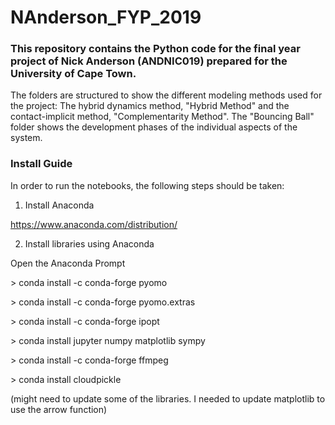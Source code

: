 # NAnderson_FYP_2019

### This repository contains the Python code for the final year project of Nick Anderson (ANDNIC019) prepared for the University of Cape Town.

The folders are structured to show the different modeling methods used for the project: The hybrid dynamics method, "Hybrid Method" and the contact-implicit method, "Complementarity Method". The "Bouncing Ball" folder shows the development phases of the individual aspects of the system.

### Install Guide

In order to run the notebooks, the following steps should be taken:

1. Install Anaconda

https://www.anaconda.com/distribution/

2. Install libraries using Anaconda

Open the Anaconda Prompt

\> conda install -c conda-forge pyomo

\> conda install -c conda-forge pyomo.extras

\> conda install -c conda-forge ipopt

\> conda install jupyter numpy matplotlib sympy

\> conda install -c conda-forge ffmpeg

\> conda install cloudpickle

(might need to update some of the libraries. I needed to update matplotlib to use the arrow function)

